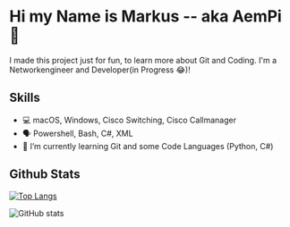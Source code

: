 # Hi my Name is Markus -- aka AemPi 👋

I made this project just for fun, to learn more about Git and Coding.
I'm a Networkengineer and Developer(in Progress 😂)!

## Skills

* 💻 macOS, Windows, Cisco Switching, Cisco Callmanager
* 🗣️ Powershell, Bash, C#, XML
* 🌱 I’m currently learning Git and some Code Languages (Python, C#)

## Github Stats

[![Top Langs](https://github-readme-stats.vercel.app/api/top-langs/?username=AemPi)](https://github.com/anuraghazra/github-readme-stats)

![GitHub stats](https://github-readme-stats.vercel.app/api?username=AemPi&show_icons=true&count_private=true&theme=dark)  
